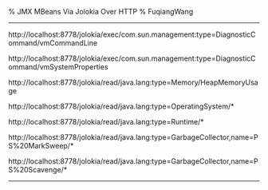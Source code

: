 % JMX MBeans Via Jolokia Over HTTP
% FuqiangWang


----------------------------------------------


http://localhost:8778/jolokia/exec/com.sun.management:type=DiagnosticCommand/vmCommandLine

http://localhost:8778/jolokia/exec/com.sun.management:type=DiagnosticCommand/vmSystemProperties

http://localhost:8778/jolokia/read/java.lang:type=Memory/HeapMemoryUsage

http://localhost:8778/jolokia/read/java.lang:type=OperatingSystem/*

http://localhost:8778/jolokia/read/java.lang:type=Runtime/*

http://localhost:8778/jolokia/read/java.lang:type=GarbageCollector,name=PS%20MarkSweep/*

http://localhost:8778/jolokia/read/java.lang:type=GarbageCollector,name=PS%20Scavenge/*


----------------------------------------------

